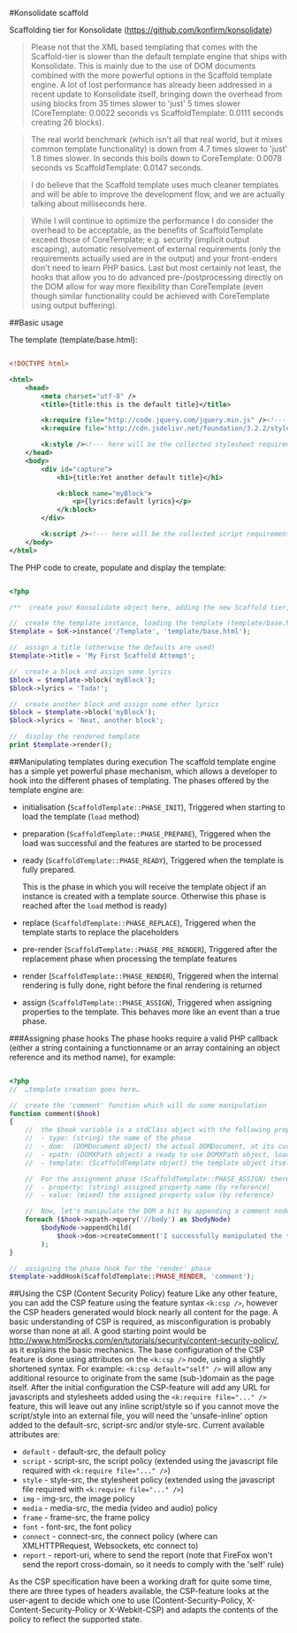 #Konsolidate scaffold

Scaffolding tier for Konsolidate (https://github.com/konfirm/konsolidate)

>Please not that the XML based templating that comes with the Scaffold-tier is slower than the default template engine that ships with Konsolidate.
>This is mainly due to the use of DOM documents combined with the more powerful options in the Scaffold template engine.
>A lot of lost performance has already been addressed in a recent update to Konsolidate itself, bringing down the overhead from using blocks from 35 times slower to 'just' 5 times slower (CoreTemplate: 0.0022 seconds vs ScaffoldTemplate: 0.0111 seconds creating 26 blocks).

>The real world benchmark (which isn't all that real world, but it mixes common template functionality) is down from 4.7 times slower to 'just' 1.8 times slower. In seconds this boils down to CoreTemplate: 0.0078 seconds vs ScaffoldTemplate: 0.0147 seconds.

>I do believe that the Scaffold template uses much cleaner templates and will be able to improve the development flow, and we are actually talking about milliseconds here.

>While I will continue to optimize the performance I do consider the overhead to be acceptable, as the benefits of ScaffoldTemplate exceed those of CoreTemplate; e.g. security (implicit output escaping), automatic resolvement of external requirements (only the requirements actually used are in the output) and your front-enders don't need to learn PHP basics.
> Last but most certainly not least, the hooks that allow you to do advanced pre-/postprocessing directly on the DOM allow for way more flexibility than CoreTemplate (even though similar functionality could be achieved with CoreTemplate  using output buffering).


##Basic usage


The template (template/base.html):

```xml

<!DOCTYPE html>

<html>
	<head>
		<meta charset="utf-8" />
		<title>{title:this is the default title}</title>

		<k:require file="http://code.jquery.com/jquery.min.js" /><!--- require jQuery  -->
		<k:require file="http://cdn.jsdelivr.net/foundation/3.2.2/stylesheets/foundation.min.css" /><!--- require foundation stylesheet  -->

		<k:style /><!--- here will be the collected stylesheet requirements  -->
	</head>
	<body>
		<div id="capture">
			<h1>{title:Yet another default title}</h1>

			<k:block name="myBlock">
				<p>{lyrics:default lyrics}</p>
			</k:block>
		</div>

		<k:script /><!--- here will be the collected script requirements  -->
	</body>
</html>
```

The PHP code to create, populate and display the template:
```php

<?php

/**  create your Konsolidate object here, adding the new Scaffold tier, we will assume the base Konsolidate instance to reside in $oK  **/

//  create the template instance, loading the template (template/base.html)
$template = $oK->instance('/Template', 'template/base.html');

//  assign a title (otherwise the defaults are used)
$template->title = 'My First Scaffold Attempt';

//  create a block and assign some lyrics
$block = $template->block('myBlock');
$block->lyrics = 'Tada!';

//  create another block and assign some other lyrics
$block = $template->block('myBlock');
$block->lyrics = 'Neat, another block';

//  display the rendered template
print $template->render();
```

##Manipulating templates during execution
The scaffold template engine has a simple yet powerful phase mechanism, which allows a developer to hook into the different phases of templating.
The phases offered by the template engine are:

- initialisation (```ScaffoldTemplate::PHASE_INIT```), Triggered when starting to load the template (```load``` method)
- preparation (```ScaffoldTemplate::PHASE_PREPARE```), Triggered when the load was successful and the features are started to be processed
- ready (```ScaffoldTemplate::PHASE_READY```), Triggered when the template is fully prepared.

	This is the phase in which you will receive the template object if an instance is created with a template source. Otherwise this phase is reached after the ```load``` method is ready)
- replace (```ScaffoldTemplate::PHASE_REPLACE```), Triggered when the template starts to replace the placeholders
- pre-render (```ScaffoldTemplate::PHASE_PRE_RENDER```), Triggered after the replacement phase when processing the template features
- render (```ScaffoldTemplate::PHASE_RENDER```), Triggered when the internal rendering is fully done, right before the final rendering is returned
- assign (```ScaffoldTemplate::PHASE_ASSIGN```), Triggered when assigning properties to the template. This behaves more like an event than a true phase.

###Assigning phase hooks
The phase hooks require a valid PHP callback (either a string containing a functionname or an array containing an object reference and its method name), for example:

```php

<?php
//  …template creation goes here…

//  create the 'comment' function which will do some manipulation
function comment($hook)
{
	//  the $hook variable is a stdClass object with the following properties:
	//  - type: (string) the name of the phase
	//  - dom:  (DOMDocument object) the actual DOMDocument, at its current state of manipulation
	//  - xpath: (DOMXPath object) a ready to use DOMXPath object, loaded with the actual DOMDocument
	//  - template: (ScaffoldTemplate object) the template object itself

	//  For the assignment phase (ScaffoldTemplate::PHASE_ASSIGN) there's two more properties:
	//  - property: (string) assigned property name (by reference)
	//  - value: (mixed) the assigned property value (by reference)

	//  Now, let's manipulate the DOM a bit by appending a comment node to the <body>
	foreach ($hook->xpath->query('//body') as $bodyNode)
		$bodyNode->appendChild(
			$hook->dom->createComment('I successfully manipulated the template')
		);
}

//  assigning the phase hook for the 'render' phase
$template->addHook(ScaffoldTemplate::PHASE_RENDER, 'comment');

```

##Using the CSP (Content Security Policy) feature
Like any other feature, you can add the CSP feature using the feature syntax ```<k:csp />```, however the CSP headers generated would block nearly all content for the page. A basic understanding of CSP is required, as misconfiguration is probably worse than none at all. A good starting point would be http://www.html5rocks.com/en/tutorials/security/content-security-policy/, as it explains the basic mechanics.
The base configuration of the CSP feature is done using attributes on the ```<k:csp />``` node, using a slightly shortened syntax.
For example: ```<k:csp default="self" />``` will allow any additional resource to originate from the same (sub-)domain as the page itself. After the initial configuration the CSP-feature will add any URL for javascripts and stylesheets added using the ```<k:require file="..." />``` feature, this will leave out any inline script/style so if you cannot move the script/style into an external file, you will need the 'unsafe-inline' option added to the default-src, script-src and/or style-src.
Current available attributes are:
- ```default``` - default-src, the default policy
- ```script``` - script-src, the script policy (extended using the javascript file required with ```<k:require file="..." />```)
- ```style``` - style-src, the stylesheet policy (extended using the javascript file required with ```<k:require file="..." />```)
- ```img``` - img-src, the image policy
- ```media``` - media-src, the media (video and audio) policy
- ```frame``` - frame-src, the frame policy
- ```font``` - font-src, the font policy
- ```connect``` - connect-src, the connect policy (where can XMLHTTPRequest, Websockets, etc connect to)
- ```report``` - report-uri, where to send the report (note that FireFox won't send the report cross-domain, so it needs to comply with the 'self' rule)

As the CSP specification have been a working draft for quite some time, there are three types of headers available, the CSP-feature looks at the user-agent to decide which one to use (Content-Security-Policy, X-Content-Security-Policy or X-Webkit-CSP) and adapts the contents of the policy to reflect the supported state.